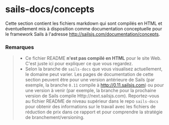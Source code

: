 # sails-docs/concepts

Cette section contient les fichiers markdown qui sont compilés en HTML et éventuellement mis à disposition comme documentation conceptuelle pour le framework Sails à l'adresse http://sailsjs.com/documentation/concepts.

### Remarques
> - Ce fichier README **n'est pas compilé en HTML** pour le site Web. C'est juste ici pour expliquer ce que vous regardez.
> - Selon la branche de `sails-docs` que vous visualisez actuellement, le domaine peut varier. Les pages de documentation de cette section peuvent être pour une version antérieure de Sails (par exemple, la branche `0.11` compile à http://0.11.sailsjs.com) ou pour une version à venir (par exemple, la branche pour la prochaine version de Sails compile Http://next.sailsjs.com). Reportez-vous au fichier README de niveau supérieur dans le repo `sails-docs` pour obtenir des informations sur le travail avec les fichiers de réduction de prix dans ce rapport et pour comprendre la stratégie de branchement/versioning.

<docmeta name="notShownOnWebsite" value="true">
